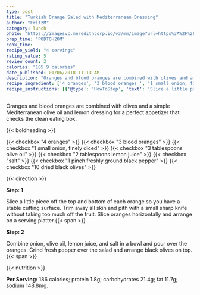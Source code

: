 ```yaml
---
type: post
title: "Turkish Orange Salad with Mediterranean Dressing"
author: "FritzM"
category: lunch
photo: "https://imagesvc.meredithcorp.io/v3/mm/image?url=https%3A%2F%2Fimages.media-allrecipes.com%2Fuserphotos%2F4560260.jpg"
prep_time: "P0DT0H20M"
cook_time: 
recipe_yield: "4 servings"
rating_value: 5
review_count: 2
calories: "185.9 calories"
date_published: 01/06/2018 11:13 AM
description: "Oranges and blood oranges are combined with olives and a simple Mediterranean olive oil and lemon dressing for a perfect appetizer that checks the clean eating box."
recipe_ingredient: ['4 oranges', '3 blood oranges ', '1 small onion, finely diced', '3 tablespoons olive oil', '2 tablespoons lemon juice', 'salt', '1 pinch freshly ground black pepper', '10 dried black olives']
recipe_instructions: [{'@type': 'HowToStep', 'text': 'Slice a little piece off the top and bottom of each orange so you have a stable cutting surface. Trim away all skin and pith with a small sharp knife without taking too much off the fruit. Slice oranges horizontally and arrange on a serving platter.\n'}, {'@type': 'HowToStep', 'text': 'Combine onion, olive oil, lemon juice, and salt in a bowl and pour over the oranges. Grind fresh pepper over the salad and arrange black olives on top.\n'}]
---
```


Oranges and blood oranges are combined with olives and a simple Mediterranean olive oil and lemon dressing for a perfect appetizer that checks the clean eating box. 

{{< boldheading >}}

{{< checkbox "4  oranges" >}}
{{< checkbox "3  blood oranges" >}}
{{< checkbox "1 small onion, finely diced" >}}
{{< checkbox "3 tablespoons olive oil" >}}
{{< checkbox "2 tablespoons lemon juice" >}}
{{< checkbox "salt" >}}
{{< checkbox "1 pinch freshly ground black pepper" >}}
{{< checkbox "10  dried black olives" >}}


{{< direction >}}

**Step: 1**

Slice a little piece off the top and bottom of each orange so you have a stable cutting surface. Trim away all skin and pith with a small sharp knife without taking too much off the fruit. Slice oranges horizontally and arrange on a serving platter.{{< span >}}

**Step: 2**

Combine onion, olive oil, lemon juice, and salt in a bowl and pour over the oranges. Grind fresh pepper over the salad and arrange black olives on top.{{< span >}}

{{< nutrition >}}

**Per Serving:** 186 calories; protein 1.8g; carbohydrates 21.4g; fat 11.7g; sodium 148.8mg.